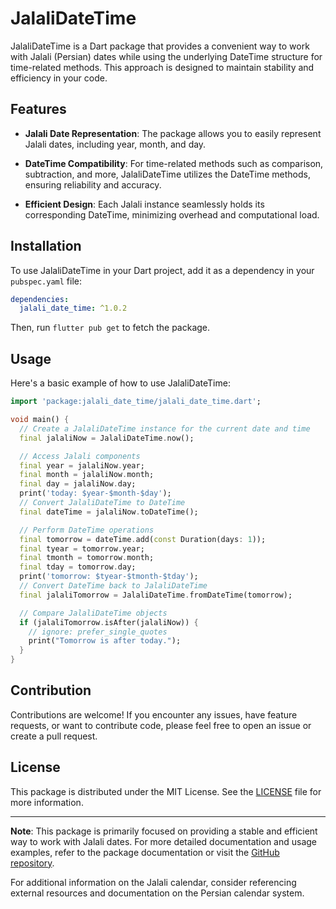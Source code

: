 # JalaliDateTime

JalaliDateTime is a Dart package that provides a convenient way to work with Jalali (Persian) dates while using the underlying DateTime structure for time-related methods. This approach is designed to maintain stability and efficiency in your code.

## Features

- **Jalali Date Representation**: The package allows you to easily represent Jalali dates, including year, month, and day.

- **DateTime Compatibility**: For time-related methods such as comparison, subtraction, and more, JalaliDateTime utilizes the DateTime methods, ensuring reliability and accuracy.

- **Efficient Design**: Each Jalali instance seamlessly holds its corresponding DateTime, minimizing overhead and computational load.

## Installation

To use JalaliDateTime in your Dart project, add it as a dependency in your `pubspec.yaml` file:

```yaml
dependencies:
  jalali_date_time: ^1.0.2
```

Then, run `flutter pub get` to fetch the package.

## Usage

Here's a basic example of how to use JalaliDateTime:

```dart
import 'package:jalali_date_time/jalali_date_time.dart';

void main() {
  // Create a JalaliDateTime instance for the current date and time
  final jalaliNow = JalaliDateTime.now();

  // Access Jalali components
  final year = jalaliNow.year;
  final month = jalaliNow.month;
  final day = jalaliNow.day;
  print('today: $year-$month-$day');
  // Convert JalaliDateTime to DateTime
  final dateTime = jalaliNow.toDateTime();

  // Perform DateTime operations
  final tomorrow = dateTime.add(const Duration(days: 1));
  final tyear = tomorrow.year;
  final tmonth = tomorrow.month;
  final tday = tomorrow.day;
  print('tomorrow: $tyear-$tmonth-$tday');
  // Convert DateTime back to JalaliDateTime
  final jalaliTomorrow = JalaliDateTime.fromDateTime(tomorrow);

  // Compare JalaliDateTime objects
  if (jalaliTomorrow.isAfter(jalaliNow)) {
    // ignore: prefer_single_quotes
    print("Tomorrow is after today.");
  }
}

```

## Contribution

Contributions are welcome! If you encounter any issues, have feature requests, or want to contribute code, please feel free to open an issue or create a pull request.

## License

This package is distributed under the MIT License. See the [LICENSE](LICENSE) file for more information.

---

**Note**: This package is primarily focused on providing a stable and efficient way to work with Jalali dates. For more detailed documentation and usage examples, refer to the package documentation or visit the [GitHub repository](https://github.com/fmotalleb/jalali_date_time_dart).

For additional information on the Jalali calendar, consider referencing external resources and documentation on the Persian calendar system.
